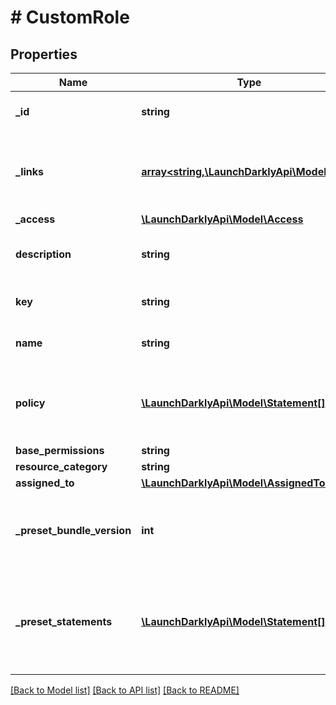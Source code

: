 # # CustomRole

## Properties

Name | Type | Description | Notes
------------ | ------------- | ------------- | -------------
**_id** | **string** | The ID of the custom role |
**_links** | [**array<string,\LaunchDarklyApi\Model\Link>**](Link.md) | The location and content type of related resources |
**_access** | [**\LaunchDarklyApi\Model\Access**](Access.md) |  | [optional]
**description** | **string** | The description of the custom role | [optional]
**key** | **string** | The key of the custom role |
**name** | **string** | The name of the custom role |
**policy** | [**\LaunchDarklyApi\Model\Statement[]**](Statement.md) | An array of the policies that comprise this custom role |
**base_permissions** | **string** |  | [optional]
**resource_category** | **string** |  | [optional]
**assigned_to** | [**\LaunchDarklyApi\Model\AssignedToRep**](AssignedToRep.md) |  | [optional]
**_preset_bundle_version** | **int** | If created from a preset, the preset bundle version | [optional]
**_preset_statements** | [**\LaunchDarklyApi\Model\Statement[]**](Statement.md) | If created from a preset, the read-only statements copied from the preset | [optional]

[[Back to Model list]](../../README.md#models) [[Back to API list]](../../README.md#endpoints) [[Back to README]](../../README.md)
